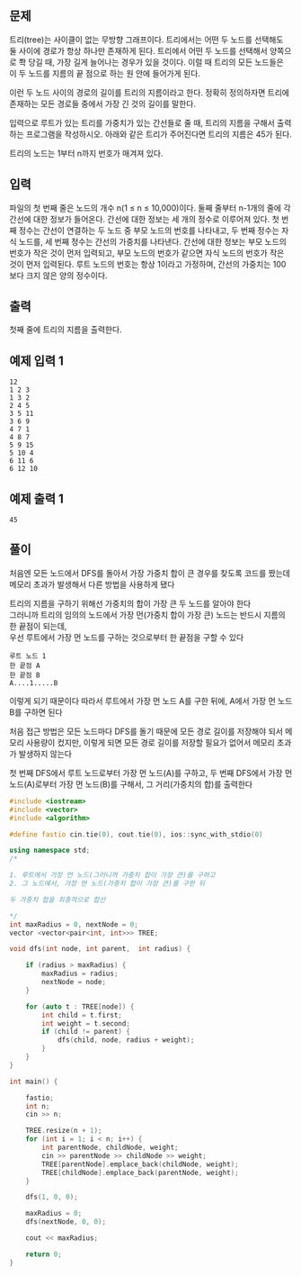## 문제
트리(tree)는 사이클이 없는 무방향 그래프이다. 트리에서는 어떤 두 노드를 선택해도 둘 사이에 경로가 항상 하나만 존재하게 된다. 트리에서 어떤 두 노드를 선택해서 양쪽으로 쫙 당길 때, 가장 길게 늘어나는 경우가 있을 것이다. 이럴 때 트리의 모든 노드들은 이 두 노드를 지름의 끝 점으로 하는 원 안에 들어가게 된다.



이런 두 노드 사이의 경로의 길이를 트리의 지름이라고 한다. 정확히 정의하자면 트리에 존재하는 모든 경로들 중에서 가장 긴 것의 길이를 말한다.

입력으로 루트가 있는 트리를 가중치가 있는 간선들로 줄 때, 트리의 지름을 구해서 출력하는 프로그램을 작성하시오. 아래와 같은 트리가 주어진다면 트리의 지름은 45가 된다.



트리의 노드는 1부터 n까지 번호가 매겨져 있다.

## 입력
파일의 첫 번째 줄은 노드의 개수 n(1 ≤ n ≤ 10,000)이다. 둘째 줄부터 n-1개의 줄에 각 간선에 대한 정보가 들어온다. 간선에 대한 정보는 세 개의 정수로 이루어져 있다. 첫 번째 정수는 간선이 연결하는 두 노드 중 부모 노드의 번호를 나타내고, 두 번째 정수는 자식 노드를, 세 번째 정수는 간선의 가중치를 나타낸다. 간선에 대한 정보는 부모 노드의 번호가 작은 것이 먼저 입력되고, 부모 노드의 번호가 같으면 자식 노드의 번호가 작은 것이 먼저 입력된다. 루트 노드의 번호는 항상 1이라고 가정하며, 간선의 가중치는 100보다 크지 않은 양의 정수이다.

## 출력
첫째 줄에 트리의 지름을 출력한다.

## 예제 입력 1 
```
12
1 2 3
1 3 2
2 4 5
3 5 11
3 6 9
4 7 1
4 8 7
5 9 15
5 10 4
6 11 6
6 12 10
```
## 예제 출력 1 
```
45
```

## 풀이
처음엔 모든 노드에서 DFS를 돌아서 가장 가중치 합이 큰 경우를 찾도록 코드를 짰는데 메모리 초과가 발생해서 다른 방법을 사용하게 됐다

트리의 지름을 구하기 위해선 가중치의 합이 가장 큰 두 노드를 알아야 한다<br>
그러니까 트리의 임의의 노드에서 가장 먼(가중치 합이 가장 큰) 노드는 반드시 지름의 한 끝점이 되는데, <br>
우선 루트에서 가장 먼 노드를 구하는 것으로부터 한 끝점을 구할 수 있다
```
루트 노드 1
한 끝점 A
한 끝점 B
A....1.....B
```
이렇게 되기 때문이다
따라서 루트에서 가장 먼 노드 A를 구한 뒤에, A에서 가장 먼 노드 B를 구하면 된다

처음 접근 방법은 모든 노드마다 DFS를 돌기 때문에 모든 경로 길이를 저장해야 되서 메모리 사용량이 컸지만,
이렇게 되면 모든 경로 길이를 저장할 필요가 없어서 메모리 초과가 발생하지 않는다

첫 번째 DFS에서 루트 노드로부터 가장 먼 노드(A)를 구하고,
두 번째 DFS에서 가장 먼 노드(A)로부터 가장 먼 노드(B)를 구해서, 그 거리(가중치의 합)를 출력한다

```C++
#include <iostream>
#include <vector>
#include <algorithm>

#define fastio cin.tie(0), cout.tie(0), ios::sync_with_stdio(0)

using namespace std;
/*

1. 루트에서 가장 먼 노드(그러니까 가중치 합이 가장 큰)를 구하고
2. 그 노드에서, 가장 먼 노드(가중치 합이 가장 큰)를 구한 뒤

두 가중치 합을 최종적으로 합산

*/
int maxRadius = 0, nextNode = 0;
vector <vector<pair<int, int>>> TREE;

void dfs(int node, int parent,  int radius) {

    if (radius > maxRadius) {
        maxRadius = radius;
        nextNode = node;
    }

    for (auto t : TREE[node]) {
        int child = t.first;
        int weight = t.second;
        if (child != parent) {
            dfs(child, node, radius + weight);
        }
    }
}

int main() {

    fastio;
    int n;
    cin >> n;

    TREE.resize(n + 1);
    for (int i = 1; i < n; i++) {
        int parentNode, childNode, weight;
        cin >> parentNode >> childNode >> weight;
        TREE[parentNode].emplace_back(childNode, weight);
        TREE[childNode].emplace_back(parentNode, weight);
    }

    dfs(1, 0, 0);

    maxRadius = 0;
    dfs(nextNode, 0, 0);

    cout << maxRadius;

    return 0;
}
```






